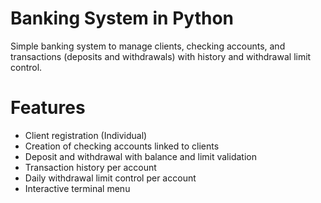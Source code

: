 <h1>Banking System in Python</h1>
Simple banking system to manage clients, checking accounts, and transactions (deposits and withdrawals) with history and withdrawal limit control.

<h1>Features</h1>

<ul>
  <li>Client registration (Individual)</li>
  <li>Creation of checking accounts linked to clients</li>
  <li>Deposit and withdrawal with balance and limit validation</li>
  <li>Transaction history per account</li>
  <li>Daily withdrawal limit control per account</li>
  <li>Interactive terminal menu</li>
</ul>


